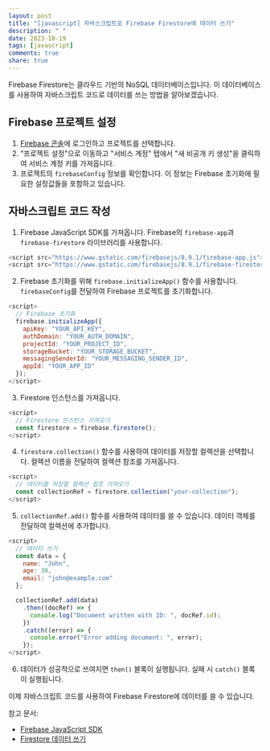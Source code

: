 ```yaml
---
layout: post
title: "[javascript] 자바스크립트로 Firebase Firestore에 데이터 쓰기"
description: " "
date: 2023-10-19
tags: [javascript]
comments: true
share: true
---
```


Firebase Firestore는 클라우드 기반의 NoSQL 데이터베이스입니다. 이 데이터베이스를 사용하여 자바스크립트 코드로 데이터를 쓰는 방법을 알아보겠습니다.

## Firebase 프로젝트 설정

1. [Firebase 콘솔](https://console.firebase.google.com/)에 로그인하고 프로젝트를 선택합니다.
2. "프로젝트 설정"으로 이동하고 "서비스 계정" 탭에서 "새 비공개 키 생성"을 클릭하여 서비스 계정 키를 가져옵니다.
3. 프로젝트의 `firebaseConfig` 정보를 확인합니다. 이 정보는 Firebase 초기화에 필요한 설정값들을 포함하고 있습니다.

## 자바스크립트 코드 작성

1. Firebase JavaScript SDK를 가져옵니다. Firebase의 `firebase-app`과 `firebase-firestore` 라이브러리를 사용합니다.

```javascript
<script src="https://www.gstatic.com/firebasejs/8.9.1/firebase-app.js"></script>
<script src="https://www.gstatic.com/firebasejs/8.9.1/firebase-firestore.js"></script>
```

2. Firebase 초기화를 위해 `firebase.initializeApp()` 함수를 사용합니다. `firebaseConfig`를 전달하여 Firebase 프로젝트를 초기화합니다.

```javascript
<script>
  // Firebase 초기화
  firebase.initializeApp({
    apiKey: "YOUR_API_KEY",
    authDomain: "YOUR_AUTH_DOMAIN",
    projectId: "YOUR_PROJECT_ID",
    storageBucket: "YOUR_STORAGE_BUCKET",
    messagingSenderId: "YOUR_MESSAGING_SENDER_ID",
    appId: "YOUR_APP_ID"
  });
</script>
```

3. Firestore 인스턴스를 가져옵니다.

```javascript
<script>
  // Firestore 인스턴스 가져오기
  const firestore = firebase.firestore();
</script>
```

4. `firestore.collection()` 함수를 사용하여 데이터를 저장할 컬렉션을 선택합니다. 컬렉션 이름을 전달하여 컬렉션 참조를 가져옵니다.

```javascript
<script>
  // 데이터를 저장할 컬렉션 참조 가져오기
  const collectionRef = firestore.collection("your-collection");
</script>
```

5. `collectionRef.add()` 함수를 사용하여 데이터를 쓸 수 있습니다. 데이터 객체를 전달하여 컬렉션에 추가합니다.

```javascript
<script>
  // 데이터 쓰기
  const data = {
    name: "John",
    age: 30,
    email: "john@example.com"
  };

  collectionRef.add(data)
    .then((docRef) => {
      console.log("Document written with ID: ", docRef.id);
    })
    .catch((error) => {
      console.error("Error adding document: ", error);
    });
</script>
```

6. 데이터가 성공적으로 쓰여지면 `then()` 블록이 실행됩니다. 실패 시 `catch()` 블록이 실행됩니다.

이제 자바스크립트 코드를 사용하여 Firebase Firestore에 데이터를 쓸 수 있습니다.

참고 문서:
- [Firebase JavaScript SDK](https://firebase.google.com/docs/web/setup)
- [Firestore 데이터 쓰기](https://firebase.google.com/docs/firestore/manage-data/add-data)